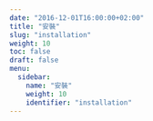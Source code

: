 ```yaml
---
date: "2016-12-01T16:00:00+02:00"
title: "安裝"
slug: "installation"
weight: 10
toc: false
draft: false
menu:
  sidebar:
    name: "安裝"
    weight: 10
    identifier: "installation"
---
```

